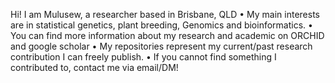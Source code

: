 Hi! I am Mulusew, a researcher based in Brisbane, QLD
•	My main interests are in statistical genetics, plant breeding, Genomics and bioinformatics. 
•	You can find more information about my research and academic on ORCHID and google scholar
•	My repositories represent my current/past research contribution I can freely publish. 
• If you cannot find something I contributed to, contact me via email/DM!
